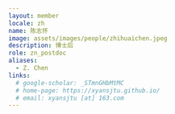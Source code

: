```yaml
---
layout: member
locale: zh
name: 陈志怀
image: assets/images/people/zhihuaichen.jpeg
description: 博士后
role: zn_postdoc
aliases:
  - Z. Chen
links:
  # google-scholar: _STmnGHbMtMC
  # home-page: https://xyansjtu.github.io/
  # email: xyansjtu [at] 163.com
---
```



